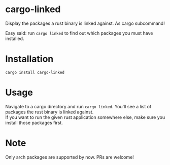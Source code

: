 # cargo-linked
Display the packages a rust binary is linked against. As cargo subcommand!

Easy said: run `cargo linked` to find out which packages you must have installed.

# Installation
`cargo install cargo-linked`

# Usage
Navigate to a cargo directory and run `cargo linked`. You'll see a list of packages the rust binary is linked against.<br>
If you want to run the given rust application somewhere else, make sure you install those packages first.

# Note
Only arch packages are supported by now. PRs are welcome!
